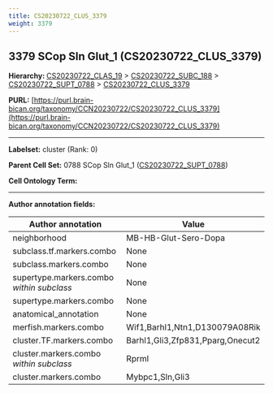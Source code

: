 ```yaml
---
title: CS20230722_CLUS_3379
weight: 3379
---
```

## 3379 SCop Sln Glut_1 (CS20230722_CLUS_3379)
<b>Hierarchy: </b>
[CS20230722_CLAS_19](../CS20230722_CLAS_19) >
[CS20230722_SUBC_188](../CS20230722_SUBC_188) >
[CS20230722_SUPT_0788](../CS20230722_SUPT_0788) >
[CS20230722_CLUS_3379](../CS20230722_CLUS_3379)

**PURL:** [https://purl.brain-bican.org/taxonomy/CCN20230722/CS20230722_CLUS_3379](https://purl.brain-bican.org/taxonomy/CCN20230722/CS20230722_CLUS_3379)

---


**Labelset:** cluster (Rank: 0)

**Parent Cell Set:** 0788 SCop Sln Glut_1 ([CS20230722_SUPT_0788](../CS20230722_SUPT_0788))



**Cell Ontology Term:** 

[MARKER GENES.]: #


---

[TRANSFERRED ANNOTATIONS.]: #


[AUTHOR ANNOTATION FIELDS.]: #


**Author annotation fields:**

| Author annotation | Value |
|-------------------|-------|
|neighborhood|MB-HB-Glut-Sero-Dopa|
|subclass.tf.markers.combo|None|
|subclass.markers.combo|None|
|supertype.markers.combo _within subclass_|None|
|supertype.markers.combo|None|
|anatomical_annotation|None|
|merfish.markers.combo|Wif1,Barhl1,Ntn1,D130079A08Rik|
|cluster.TF.markers.combo|Barhl1,Gli3,Zfp831,Pparg,Onecut2|
|cluster.markers.combo _within subclass_|Rprml|
|cluster.markers.combo|Mybpc1,Sln,Gli3|
